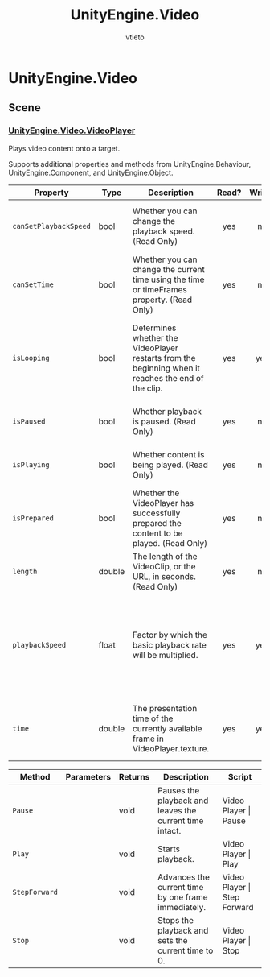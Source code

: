 ﻿---
title: UnityEngine.Video
description: UnityEngine.Video allowlist for Visual Scripting in Mesh.
ms.service: mesh
author: vtieto
ms.author: vinnietieto
ms.date: 10/14/2024
ms.topic: Guide
keywords: Microsoft Mesh, scripting, visual scripting, nodes, allowlist
---

# UnityEngine\.Video

## Scene

### [UnityEngine\.Video\.VideoPlayer](https://docs.unity3d.com/Manual/class-VideoPlayer.html)

Plays video content onto a target\.

Supports additional properties and methods from UnityEngine\.Behaviour, UnityEngine\.Component, and UnityEngine\.Object.

| Property | Type | Description | Read? | Write? | Share? | Script |
|----------|------|-------------|:-----:|:------:|:------:|--------|
|`canSetPlaybackSpeed`|bool|Whether you can change the playback speed\. \(Read Only\)|yes|no|no|Video Player \| Can Set Playback Speed
|`canSetTime`|bool|Whether you can change the current time using the time or timeFrames property\. \(Read Only\)|yes|no|no|Video Player \| Can Set Time
|`isLooping`|bool|Determines whether the VideoPlayer restarts from the beginning when it reaches the end of the clip\.|yes|yes|no|Video Player \| Is Looping<br>Video Player \| Set Looping
|`isPaused`|bool|Whether playback is paused\. \(Read Only\)|yes|no|no|Video Player \| Is Paused
|`isPlaying`|bool|Whether content is being played\. \(Read Only\)|yes|no|no|Video Player \| Is Playing
|`isPrepared`|bool|Whether the VideoPlayer has successfully prepared the content to be played\. \(Read Only\)|yes|no|no|Video Player \| Is Prepared
|`length`|double|The length of the VideoClip, or the URL, in seconds\. \(Read Only\)|yes|no|no|Video Player \| Get Length
|`playbackSpeed`|float|Factor by which the basic playback rate will be multiplied\.|yes|yes|no|Video Player \| Get Playback Speed<br>Video Player \| Set Playback Speed
|`time`|double|The presentation time of the currently available frame in VideoPlayer\.texture\.|yes|yes|no|Video Player \| Get Time<br>Video Player \| Set Time

| Method | Parameters | Returns | Description | Script |
|--------|------------|---------|-------------|--------|
|`Pause`||void|Pauses the playback and leaves the current time intact\.|Video Player \| Pause
|`Play`||void|Starts playback\.|Video Player \| Play
|`StepForward`||void|Advances the current time by one frame immediately\.|Video Player \| Step Forward
|`Stop`||void|Stops the playback and sets the current time to 0\.|Video Player \| Stop

